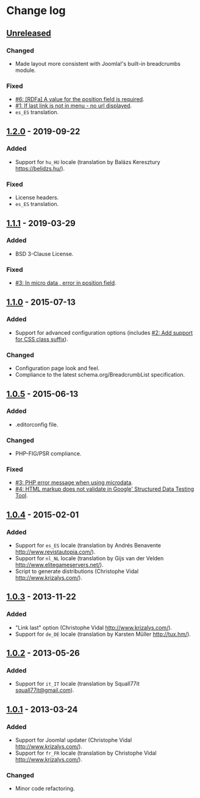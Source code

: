 Change log
==========

[Unreleased][unreleased]
------------------------

### Changed

- Made layout more consistent with Joomla!'s built-in breadcrumbs module.

### Fixed

- [#6: [RDFa] A value for the position field is required][github-issue-6].
- [#1: If last link is not in menu - no url displayed][github-issue-1].
- `es_ES` translation.

[1.2.0] - 2019-09-22
--------------------

### Added

- Support for `hu_HU` locale (translation by Balázs Keresztury
<https://belidzs.hu/>).

### Fixed

- License headers.
- `es_ES` translation.

[1.1.1] - 2019-03-29
--------------------

### Added

- BSD 3-Clause License.

### Fixed

- [#3: In micro data , error in position field][github-issue-3].

[1.1.0] - 2015-07-13
--------------------

### Added

- Support for advanced configuration options (includes [#2: Add support for CSS
class suffix][bitbucket-issue-2]).

### Changed

- Configuration page look and feel.
- Compliance to the latest schema.org/BreadcrumbList specification.

[1.0.5] - 2015-06-13
--------------------
### Added

- .editorconfig file.

### Changed

- PHP-FIG/PSR compliance.

### Fixed

- [#3: PHP error message when using microdata][bitbucket-issue-3].
- [#4: HTML markup does not validate in Google' Structured Data Testing
Tool][bitbucket-issue-4].

[1.0.4] - 2015-02-01
--------------------

### Added

- Support for `es_ES` locale (translation by Andrés Benavente
<http://www.revistautopia.com/>).
- Support for `nl_NL` locale (translation by Gijs van der Velden
<http://www.elitegameservers.net/>).
- Script to generate distributions (Christophe Vidal
<http://www.krizalys.com/>).

[1.0.3] - 2013-11-22
--------------------

### Added

- "Link last" option (Christophe Vidal <http://www.krizalys.com/>).
- Support for `de_DE` locale (translation by Karsten Müller <http://tux.hm/>).

[1.0.2] - 2013-05-26
--------------------

### Added

- Support for `it_IT` locale (translation by Squall77it
<squall77it@gmail.com>).

[1.0.1] - 2013-03-24
--------------------

### Added

- Support for Joomla! updater (Christophe Vidal <http://www.krizalys.com/>).
- Support for `fr_FR` locale (translation by Christophe Vidal
<http://www.krizalys.com/>).

### Changed

- Minor code refactoring.

[unreleased]:        https://github.com/krizalys/joomla-breadcrumbs/compare/1.2.0...HEAD
[1.2.0]:             https://github.com/krizalys/joomla-breadcrumbs/compare/1.1.1...1.2.0
[1.1.1]:             https://github.com/krizalys/joomla-breadcrumbs/compare/1.1.0...1.1.1
[1.1.0]:             https://github.com/krizalys/joomla-breadcrumbs/compare/1.0.5...1.1.0
[1.0.5]:             https://github.com/krizalys/joomla-breadcrumbs/compare/1.0.4...1.0.5
[1.0.4]:             https://github.com/krizalys/joomla-breadcrumbs/compare/1.0.3...1.0.4
[1.0.3]:             https://github.com/krizalys/joomla-breadcrumbs/compare/1.0.2...1.0.3
[1.0.2]:             https://github.com/krizalys/joomla-breadcrumbs/compare/1.0.1...1.0.2
[1.0.1]:             https://github.com/krizalys/joomla-breadcrumbs/compare/1.0.0...1.0.1
[bitbucket-issue-2]: https://bitbucket.org/krizalys/breadcrumbs/issue/2/add-support-for-css-class-suffix
[bitbucket-issue-3]: https://bitbucket.org/krizalys/breadcrumbs/issue/3/php-error-message-when-using-microdata
[bitbucket-issue-4]: https://bitbucket.org/krizalys/breadcrumbs/issue/4/html-markup-does-not-validate-in-google
[github-issue-1]:    https://github.com/krizalys/joomla-breadcrumbs/issues/1
[github-issue-3]:    https://github.com/krizalys/joomla-breadcrumbs/issues/3
[github-issue-6]:    https://github.com/krizalys/joomla-breadcrumbs/issues/6
